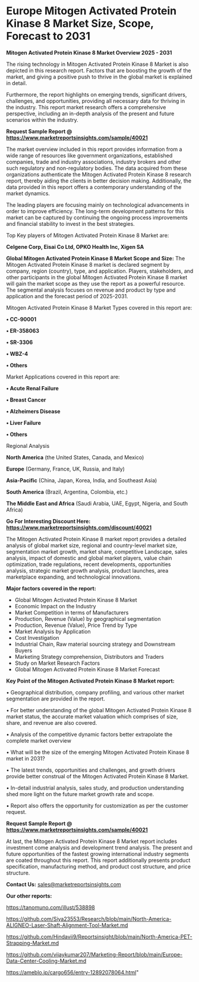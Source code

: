 # Europe Mitogen Activated Protein Kinase 8 Market Size, Scope, Forecast to 2031

<Strong> Mitogen Activated Protein Kinase 8 Market Overview 2025 - 2031</strong>

The rising technology in Mitogen Activated Protein Kinase 8 Market is also depicted in this research report. Factors that are boosting the growth of the market, and giving a positive push to thrive in the global market is explained in detail.

Furthermore, the report highlights on emerging trends, significant drivers, challenges, and opportunities, providing all necessary data for thriving in the industry. This report market research offers a comprehensive perspective, including an in-depth analysis of the present and future scenarios within the industry.

<strong>Request Sample Report @ <a href=https://www.marketreportsinsights.com/sample/40021>https://www.marketreportsinsights.com/sample/40021</a></strong>

The market overview included in this report provides information from a wide range of resources like government organizations, established companies, trade and industry associations, industry brokers and other such regulatory and non-regulatory bodies. The data acquired from these organizations authenticate the Mitogen Activated Protein Kinase 8 research report, thereby aiding the clients in better decision making. Additionally, the data provided in this report offers a contemporary understanding of the market dynamics.

The leading players are focusing mainly on technological advancements in order to improve efficiency. The long-term development patterns for this market can be captured by continuing the ongoing process improvements and financial stability to invest in the best strategies.

Top Key players of Mitogen Activated Protein Kinase 8 Market are:

<strong>Celgene Corp, Eisai Co Ltd, OPKO Health Inc, Xigen SA</strong>

<strong><b>Global Mitogen Activated Protein Kinase 8 Market Scope and Size:</b></strong>
The Mitogen Activated Protein Kinase 8 market is declared segment by company, region (country), type, and application. Players, stakeholders, and other participants in the global Mitogen Activated Protein Kinase 8 market will gain the market scope as they use the report as a powerful resource. The segmental analysis focuses on revenue and product by type and application and the forecast period of 2025-2031.

Mitogen Activated Protein Kinase 8 Market Types covered in this report are:

<strong>•  CC-90001

•  ER-358063

•  SR-3306

•  WBZ-4

•  Others</strong>

Market Applications covered in this report are:

<strong>•  Acute Renal Failure

•  Breast Cancer

•  Alzheimers Disease

•  Liver Failure

•  Others</strong> 

Regional Analysis

<strong>North America</strong> (the United States, Canada, and Mexico)

<strong>Europe</strong> (Germany, France, UK, Russia, and Italy)

<strong>Asia-Pacific</strong> (China, Japan, Korea, India, and Southeast Asia)

<strong>South America</strong> (Brazil, Argentina, Colombia, etc.)

<strong>The Middle East and Africa</strong> (Saudi Arabia, UAE, Egypt, Nigeria, and South Africa)

<strong>Go For Interesting Discount Here: <a href=https://www.marketreportsinsights.com/discount/40021>https://www.marketreportsinsights.com/discount/40021</a></strong>

The Mitogen Activated Protein Kinase 8 market report provides a detailed analysis of global market size, regional and country-level market size, segmentation market growth, market share, competitive Landscape, sales analysis, impact of domestic and global market players, value chain optimization, trade regulations, recent developments, opportunities analysis, strategic market growth analysis, product launches, area marketplace expanding, and technological innovations.

<strong><b>Major factors covered in the report:</b></strong>
<ul>
  <li>Global Mitogen Activated Protein Kinase 8 Market </li>
  <li>Economic Impact on the Industry</li>
  <li>Market Competition in terms of Manufacturers</li>
  <li>Production, Revenue (Value) by geographical segmentation</li>
  <li>Production, Revenue (Value), Price Trend by Type</li>
  <li>Market Analysis by Application</li>
  <li>Cost Investigation</li>
  <li>Industrial Chain, Raw material sourcing strategy and Downstream Buyers</li>
  <li>Marketing Strategy comprehension, Distributors and Traders</li>
  <li>Study on Market Research Factors</li>
  <li>Global Mitogen Activated Protein Kinase 8 Market Forecast</li>
</ul>

<strong><b>Key Point of the Mitogen Activated Protein Kinase 8 Market report:</b></strong>

• Geographical distribution, company profiling, and various other market segmentation are provided in the report.

• For better understanding of the global Mitogen Activated Protein Kinase 8 market status, the accurate market valuation which comprises of size, share, and revenue are also covered.

• Analysis of the competitive dynamic factors better extrapolate the complete market overview

• What will be the size of the emerging Mitogen Activated Protein Kinase 8 market in 2031?

• The latest trends, opportunities and challenges, and growth drivers provide better construal of the Mitogen Activated Protein Kinase 8 Market.

• In-detail industrial analysis, sales study, and production understanding shed more light on the future market growth rate and scope.

• Report also offers the opportunity for customization as per the customer request.

<strong>Request Sample Report @ <a href=https://www.marketreportsinsights.com/sample/40021>https://www.marketreportsinsights.com/sample/40021</a></strong>

At last, the Mitogen Activated Protein Kinase 8 Market report includes investment come analysis and development trend analysis. The present and future opportunities of the fastest growing international industry segments are coated throughout this report. This report additionally presents product specification, manufacturing method, and product cost structure, and price structure.

<strong>Contact Us:</strong>
sales@marketreportsinsights.com

<strong>Our other reports:</strong>

<a href=https://tanomuno.com/illust/538898>https://tanomuno.com/illust/538898</a>

<a href=https://github.com/Siya23553/Research/blob/main/North-America-ALIGNEO-Laser-Shaft-Alignment-Tool-Market.md>https://github.com/Siya23553/Research/blob/main/North-America-ALIGNEO-Laser-Shaft-Alignment-Tool-Market.md</a>

<a href=https://github.com/Hindavii9/Reportsinsight/blob/main/North-America-PET-Strapping-Market.md>https://github.com/Hindavii9/Reportsinsight/blob/main/North-America-PET-Strapping-Market.md</a>

<a href=https://github.com/vijaykumar207/Marketing-Report/blob/main/Europe-Data-Center-Cooling-Market.md>https://github.com/vijaykumar207/Marketing-Report/blob/main/Europe-Data-Center-Cooling-Market.md</a>

<a href=https://ameblo.jp/cargo656/entry-12892078064.html>https://ameblo.jp/cargo656/entry-12892078064.html</a>"
